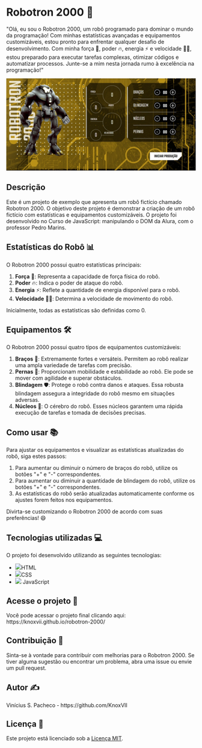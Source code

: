 <h1>Robotron 2000 🤖</h1>

<p>"Olá, eu sou o Robotron 2000, um robô programado para dominar o mundo da programação! Com minhas estatísticas avançadas e equipamentos customizáveis, estou pronto para enfrentar qualquer desafio de desenvolvimento. Com minha força 💪, poder 🔥, energia ⚡ e velocidade 🏃‍♂️, estou preparado para executar tarefas complexas, otimizar códigos e automatizar processos. Junte-se a mim nesta jornada rumo à excelência na programação!"</p>

<img src="https://github.com/KnoxVII/robotron-2000/blob/projeto_inicial/img/robotron-page.jpeg?raw=true">

<h2>Descrição</h2>     
<p>Este é um projeto de exemplo que apresenta um robô fictício chamado Robotron 2000. O objetivo deste projeto é demonstrar a criação de um robô fictício com estatísticas e equipamentos customizáveis. O projeto foi desenvolvido no Curso de JavaScript: manipulando o DOM da Alura, com o professor Pedro Marins.</p>

<h2>Estatísticas do Robô 📊</h2>

<p>O Robotron 2000 possui quatro estatísticas principais:</p>

<ol>
  <li><strong>Força</strong> 💪: Representa a capacidade de força física do robô.</li>
  <li><strong>Poder</strong> 🔥: Indica o poder de ataque do robô.</li>
  <li><strong>Energia</strong> ⚡: Reflete a quantidade de energia disponível para o robô.</li>
  <li><strong>Velocidade</strong> 🏃‍♂️: Determina a velocidade de movimento do robô.</li>
</ol>

<p>Inicialmente, todas as estatísticas são definidas como 0.</p>

<h2>Equipamentos 🛠️</h2>

<p>O Robotron 2000 possui quatro tipos de equipamentos customizáveis:</p>

<ol>
    <li><strong>Braços</strong> 🤲: Extremamente fortes e versáteis. Permitem ao robô realizar uma ampla variedade de tarefas com precisão.</li>
    <li><strong>Pernas</strong> 🦵:  Proporcionam mobilidade e estabilidade ao robô. Ele pode se mover com agilidade e superar obstáculos.</li>
    <li><strong>Blindagem</strong> 🛡️: Protege o robô contra danos e ataques. Essa robusta blindagem assegura a integridade do robô mesmo em situações adversas.</li>
    <li><strong>Núcleos</strong> 🧠: O cérebro do robô. Esses núcleos garantem uma rápida execução de tarefas e tomada de decisões precisas.</li>
</ol>

<h2>Como usar 📚</h2>

<p>Para ajustar os equipamentos e visualizar as estatísticas atualizadas do robô, siga estes passos:</p>

<ol>
    <li>Para aumentar ou diminuir o número de braços do robô, utilize os botões "+" e "-" correspondentes.</li>
    <li>Para aumentar ou diminuir a quantidade de blindagem do robô, utilize os botões "+" e "-" correspondentes.</li>
    <li>As estatísticas do robô serão atualizadas automaticamente conforme os ajustes forem feitos nos equipamentos.</li>
</ol>

<p>Divirta-se customizando o Robotron 2000 de acordo com suas preferências! 😄</p>

<h2>Tecnologias utilizadas 💻</h2>
<p>O projeto foi desenvolvido utilizando as seguintes tecnologias:</p>
<ul>
  <li>
    <img width="35px" src="https://cdn.jsdelivr.net/gh/devicons/devicon/icons/html5/html5-original.svg"/>HTML           
  </li>
  <li>
    <img width="35px" src="https://cdn.jsdelivr.net/gh/devicons/devicon/icons/css3/css3-original.svg"/>CSS
  </li>
  <li>
    <img width="30px" src="https://cdn.jsdelivr.net/gh/devicons/devicon/icons/javascript/javascript-original.svg"/> JavaScript
  </li>
</ul>

<h2>Acesse o projeto 📁</h2>
<p>Você pode acessar o projeto final clicando aqui: https://knoxvii.github.io/robotron-2000/</p>

<h2>Contribuição 🤝</h2>

<p>Sinta-se à vontade para contribuir com melhorias para o Robotron 2000. Se tiver alguma sugestão ou encontrar um problema, abra uma issue ou envie um pull request.</p>

<h2>Autor ✍️</h2>
<p>Vinícius S. Pacheco - https://github.com/KnoxVII</p>

<h2>Licença 📜</h2>

<p>Este projeto está licenciado sob a <a href="LICENSE">Licença MIT</a>.</p>
